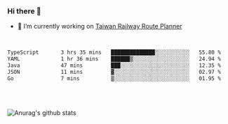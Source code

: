 ### Hi there 👋

- 🔭 I’m currently working on [Taiwan Railway Route Planner](https://github.com/Taiwan-Railway-Route-Planner)

<br/>

<!--START_SECTION:waka-->

```txt
TypeScript       3 hrs 35 mins   ██████████████░░░░░░░░░░░   55.80 %
YAML             1 hr 36 mins    ██████▒░░░░░░░░░░░░░░░░░░   24.94 %
Java             47 mins         ███░░░░░░░░░░░░░░░░░░░░░░   12.35 %
JSON             11 mins         ▓░░░░░░░░░░░░░░░░░░░░░░░░   02.97 %
Go               7 mins          ▒░░░░░░░░░░░░░░░░░░░░░░░░   01.95 %
```

<!--END_SECTION:waka-->

<br/>
<br/>

![Anurag's github stats](https://github-readme-stats.vercel.app/api?username=DepickereSven&show_icons=true&theme=tokyonight)



<!--
**DepickereSven/DepickereSven** is a ✨ _special_ ✨ repository because its `README.md` (this file) appears on your GitHub profile.

Here are some ideas to get you started:

- 🔭 I’m currently working on ...
- 🌱 I’m currently learning ...
- 👯 I’m looking to collaborate on ...
- 🤔 I’m looking for help with ...
- 💬 Ask me about ...
- 📫 How to reach me: ...
- 😄 Pronouns: ...
- ⚡ Fun fact: ...
-->

